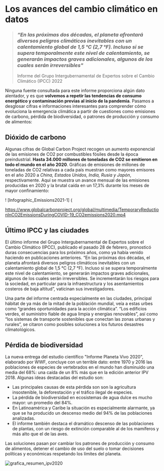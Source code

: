 # Los avances del cambio climático en datos


> ### *“En las próximas dos décadas, el planeta afrontará diversos peligros climáticos inevitables con un calentamiento global de 1,5 °C (2,7 °F). Incluso si se supera temporalmente este nivel de calentamiento, se generarán impactos graves adicionales, algunos de los cuales serán irreversibles"*
> 
> 
> Informe del Grupo Intergubernamental de Expertos sobre el Cambio Climático (IPCC) 2022



Ninguna fuente consultada para este informe proporciona algún dato alentador, y es que **volvemos a repetir las tendencias de consumo energético y contaminación previas al inicio de la pandemia**. Pasamos a desglosar cifras e informaciones interesantes para comprender cómo evoluciona la emergencia climática a partir de cuestiones como emisiones de carbono, pérdida de biodiversidad, o patrones de producción y consumo de alimentos:


## Dióxido de carbono


Algunas cifras de Global Carbon Project recogen un aumento exponencial de las emisiones de CO2 por combustibles fósiles desde la época preindustrial. **Hasta 34.000 millones de toneladas de CO2 se emitieron en todo el mundo en el año 2020**. Gráficas de emisiones de millones de toneladas de CO2 relativas a cada país muestran como mayores emisores en el año 2020 a *China, Estados Unidos, India, Rusia y Japón*, respectivamente. Aquí se muestra un avance mensual de las emisiones producidas en 2020 y la brutal caída en un 17,3% durante los meses de mayor confinamiento:

! [Infographic_Emissions2021-1] (

 
https://www.globalcarbonproject.org/global/multimedia/TemporaryReductionInCO2EmissionsDuringCOVID-19_CO2emissions2020.mp4



## Último IPCC y las ciudades


El último informe del Grupo Intergubernamental de Expertos sobre el Cambio Climático (IPCC), publicado el pasado 28 de febrero, pronosticó duras consecuencias para los próximos años, como ya había venido haciendo en publicaciones anteriores. “En las próximas dos décadas, el planeta afrontará diversos peligros climáticos inevitables con un calentamiento global de 1,5 °C (2,7 °F). Incluso si se supera temporalmente este nivel de calentamiento, se generarán impactos graves adicionales, algunos de los cuales serán irreversibles. Se incrementarán los riesgos para la sociedad, en particular para la infraestructura y los asentamientos costeros de baja altitud”, vaticinan sus investigadores.


Una parte del informe centrada especialmente en las ciudades, principal hábitat de ya más de la mitad de la población mundial, veía a estas urbes como “grandes oportunidades para la acción climática”. “Los edificios verdes, el suministro fiable de agua limpia y energías renovables”, así como “los sistemas de transporte sostenibles que conectan las zonas urbanas y rurales”, se citaron como posibles soluciones a los futuros desastres climatológicos. 


## Pérdida de biodiversidad


La nueva entrega del estudio científico "Informe Planeta Vivo 2020", elaborado por WWF, concluye con un terrible dato: entre 1970 y 2016 las poblaciones de especies de vertebrados en el mundo han disminuido una media del 68%: una caída de un 8% más que en la edición anterior IPV 2018. Algunas ideas destacadas del estudio son:


-	Las principales causas de esta pérdida son son la agricultura insostenible, la deforestación y el tráfico ilegal de especies.
-	La pérdida de biodiversidad en ecosistemas de agua dulce es mucho mayor: un promedio del 84%.
-	En Latinoamérica y Caribe la situación es especialmente alarmante, ya que se ha producido un descenso medio del 94% de las poblaciones analizadas.
-	El informe también destaca el dramático descenso de las poblaciones de plantas, con un riesgo de extinción comparable al de los mamíferos y más alto que el de las aves. 


Las soluciones pasan por cambiar los patrones de producción y consumo de alimentos, detener el cambio de uso del suelo o tomar decisiones políticas y económicas respetando los límites del planeta.

![grafica_resumen_ipv2020](https://user-images.githubusercontent.com/99193157/164298049-0d55d962-6ab9-4101-b635-99ebeceb8c26.png)

